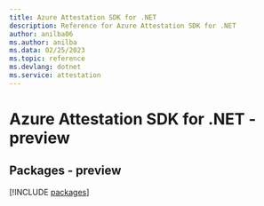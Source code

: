 ```yaml
---
title: Azure Attestation SDK for .NET
description: Reference for Azure Attestation SDK for .NET
author: anilba06
ms.author: anilba
ms.data: 02/25/2023
ms.topic: reference
ms.devlang: dotnet
ms.service: attestation
---
```

# Azure Attestation SDK for .NET - preview
## Packages - preview
[!INCLUDE [packages](attestation-index.md)]